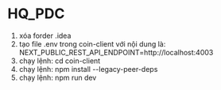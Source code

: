 # HQ_PDC
1. xóa forder .idea
2. tạo file .env trong coin-client với nội dung là: NEXT_PUBLIC_REST_API_ENDPOINT=http://localhost:4003
3. chạy lệnh: cd coin-client
4. chạy lệnh: npm install --legacy-peer-deps
5. chạy lệnh: npm run dev
